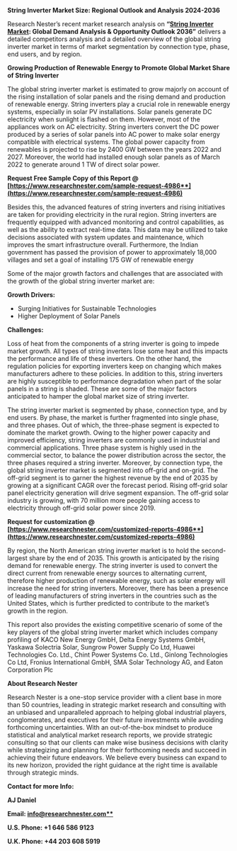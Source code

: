 ﻿**String Inverter Market Size: Regional Outlook and Analysis 2024-2036**

Research Nester’s recent market research analysis on **“[String Inverter Market](https://www.researchnester.com/reports/string-inverter-market/4986): Global Demand Analysis & Opportunity Outlook 2036”** delivers a detailed competitors analysis and a detailed overview of the global string inverter market in terms of market segmentation by connection type, phase, end users, and by region. 

**Growing Production of Renewable Energy to Promote Global Market Share of String Inverter**

The global string inverter market is estimated to grow majorly on account of the rising installation of solar panels and the rising demand and production of renewable energy. String inverters play a crucial role in renewable energy systems, especially in solar PV installations. Solar panels generate DC electricity when sunlight is flashed on them. However, most of the appliances work on AC electricity. String inverters convert the DC power produced by a series of solar panels into AC power to make solar energy compatible with electrical systems. The global power capacity from renewables is projected to rise by 2400 GW between the years 2022 and 2027. Moreover, the world had installed enough solar panels as of March 2022 to generate around 1 TW of direct solar power.

**Request Free Sample Copy of this Report @ [https://www.researchnester.com/sample-request-4986**](https://www.researchnester.com/sample-request-4986)**

Besides this, the advanced features of string inverters and rising initiatives are taken for providing electricity in the rural region. String inverters are frequently equipped with advanced monitoring and control capabilities, as well as the ability to extract real-time data. This data may be utilized to take decisions associated with system updates and maintenance, which improves the smart infrastructure overall. Furthermore, the Indian government has passed the provision of power to approximately 18,000 villages and set a goal of installing 175 GW of renewable energy

Some of the major growth factors and challenges that are associated with the growth of the global string inverter market are:

**Growth Drivers:**

- Surging Initiatives for Sustainable Technologies
- Higher Deployment of Solar Panels

**Challenges:**

Loss of heat from the components of a string inverter is going to impede market growth. All types of string inverters lose some heat and this impacts the performance and life of these inverters. On the other hand, the regulation policies for exporting inverters keep on changing which makes manufacturers adhere to these policies. In addition to this, string inverters are highly susceptible to performance degradation when part of the solar panels in a string is shaded. These are some of the major factors anticipated to hamper the global market size of string inverter.

The string inverter market is segmented by phase, connection type, and by end users. By phase, the market is further fragmented into single phase, and three phases. Out of which, the three-phase segment is expected to dominate the market growth. Owing to the higher power capacity and improved efficiency, string inverters are commonly used in industrial and commercial applications. Three phase system is highly used in the commercial sector, to balance the power distribution across the sector, the three phases required a string inverter. Moreover, by connection type, the global string inverter market is segmented into off-grid and on-grid. The off-grid segment is to garner the highest revenue by the end of 2035 by growing at a significant CAGR over the forecast period. Rising off-grid solar panel electricity generation will drive segment expansion. The off-grid solar industry is growing, with 70 million more people gaining access to electricity through off-grid solar power since 2019. 

**Request for customization @ [https://www.researchnester.com/customized-reports-4986**](https://www.researchnester.com/customized-reports-4986)**

By region, the North American string inverter market is to hold the second-largest share by the end of 2035. This growth is anticipated by the rising demand for renewable energy. The string inverter is used to convert the direct current from renewable energy sources to alternating current, therefore higher production of renewable energy, such as solar energy will increase the need for string inverters. Moreover, there has been a presence of leading manufacturers of string inverters in the countries such as the United States, which is further predicted to contribute to the market’s growth in the region.

This report also provides the existing competitive scenario of some of the key players of the global string inverter market which includes company profiling of KACO New Energy GmbH, Delta Energy Systems GmbH, Yaskawa Solectria Solar, Sungrow Power Supply Co Ltd, Huawei Technologies Co. Ltd., Chint Power Systems Co. Ltd., Ginlong Technologies Co Ltd, Fronius International GmbH, SMA Solar Technology AG, and Eaton Corporation Plc

<a name="_hlk170730016"></a>**About Research Nester**

Research Nester is a one-stop service provider with a client base in more than 50 countries, leading in strategic market research and consulting with an unbiased and unparalleled approach to helping global industrial players, conglomerates, and executives for their future investments while avoiding forthcoming uncertainties. With an out-of-the-box mindset to produce statistical and analytical market research reports, we provide strategic consulting so that our clients can make wise business decisions with clarity while strategizing and planning for their forthcoming needs and succeed in achieving their future endeavors. We believe every business can expand to its new horizon, provided the right guidance at the right time is available through strategic minds.

**Contact for more Info:**

**AJ Daniel**

**Email: [info@researchnester.com**](mailto:info@researchnester.com)**

**U.S. Phone: +1 646 586 9123** 

**U.K. Phone: +44 203 608 5919**
